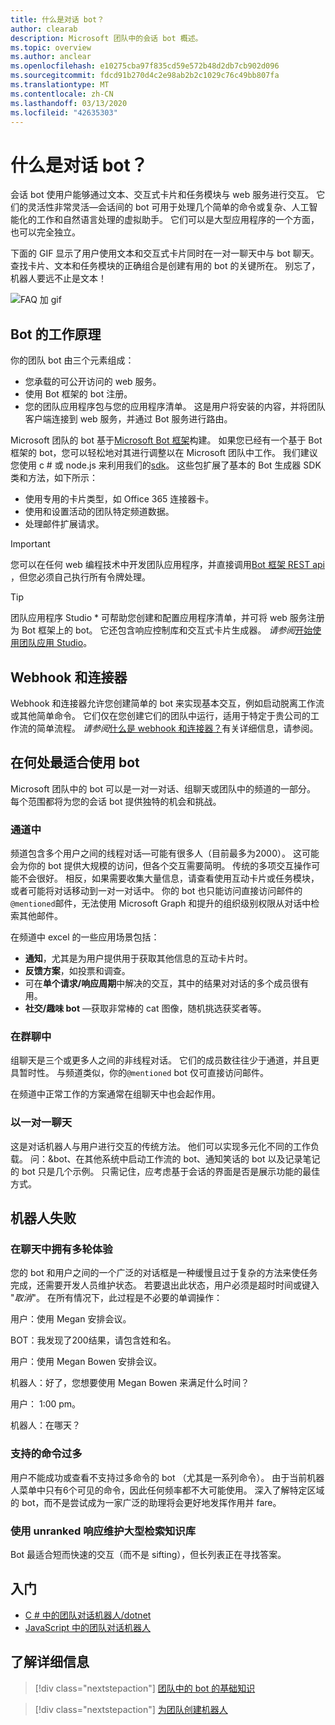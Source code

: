 ```yaml
---
title: 什么是对话 bot？
author: clearab
description: Microsoft 团队中的会话 bot 概述。
ms.topic: overview
ms.author: anclear
ms.openlocfilehash: e10275cba97f835cd59e572b48d2db7cb902d096
ms.sourcegitcommit: fdcd91b270d4c2e98ab2b2c1029c76c49bb807fa
ms.translationtype: MT
ms.contentlocale: zh-CN
ms.lasthandoff: 03/13/2020
ms.locfileid: "42635303"
---
```

# <a name="what-are-conversational-bots"></a>什么是对话 bot？

会话 bot 使用户能够通过文本、交互式卡片和任务模块与 web 服务进行交互。 它们的灵活性非常灵活—会话间的 bot 可用于处理几个简单的命令或复杂、人工智能化的工作和自然语言处理的虚拟助手。 它们可以是大型应用程序的一个方面，也可以完全独立。

下面的 GIF 显示了用户使用文本和交互式卡片同时在一对一聊天中与 bot 聊天。 查找卡片、文本和任务模块的正确组合是创建有用的 bot 的关键所在。 别忘了，机器人要远不止是文本！

![FAQ 加 gif](~/assets/images/FAQPlusEndUser.gif)

## <a name="how-bots-work"></a>Bot 的工作原理

你的团队 bot 由三个元素组成：

* 您承载的可公开访问的 web 服务。
* 使用 Bot 框架的 bot 注册。
* 您的团队应用程序包与您的应用程序清单。 这是用户将安装的内容，并将团队客户端连接到 web 服务，并通过 Bot 服务进行路由。

Microsoft 团队的 bot 基于[Microsoft Bot 框架](https://dev.botframework.com/)构建。 如果您已经有一个基于 Bot 框架的 bot，您可以轻松地对其进行调整以在 Microsoft 团队中工作。 我们建议您使用 c # 或 node.js 来利用我们的[sdk](/microsoftteams/platform/#pivot=sdk-tools)。 这些包扩展了基本的 Bot 生成器 SDK 类和方法，如下所示：

* 使用专用的卡片类型，如 Office 365 连接器卡。
* 使用和设置活动的团队特定频道数据。
* 处理邮件扩展请求。

> [!IMPORTANT]
> 您可以在任何 web 编程技术中开发团队应用程序，并直接调用[Bot 框架 REST api](/bot-framework/rest-api/bot-framework-rest-overview) ，但您必须自己执行所有令牌处理。

> [!TIP]
> 团队应用程序 Studio * 可帮助您创建和配置应用程序清单，并可将 web 服务注册为 Bot 框架上的 bot。 它还包含响应控制库和交互式卡片生成器。 *请参阅*[开始使用团队应用 Studio](~/concepts/build-and-test/app-studio-overview.md)。

## <a name="webhooks-and-connectors"></a>Webhook 和连接器

Webhook 和连接器允许您创建简单的 bot 来实现基本交互，例如启动脱离工作流或其他简单命令。 它们仅在您创建它们的团队中运行，适用于特定于贵公司的工作流的简单流程。 *请参阅*[什么是 webhook 和连接器？](~/webhooks-and-connectors/what-are-webhooks-and-connectors.md)有关详细信息，请参阅。

## <a name="where-bots-work-best"></a>在何处最适合使用 bot

Microsoft 团队中的 bot 可以是一对一对话、组聊天或团队中的频道的一部分。 每个范围都将为您的会话 bot 提供独特的机会和挑战。

### <a name="in-a-channel"></a>通道中

频道包含多个用户之间的线程对话—可能有很多人（目前最多为2000）。 这可能会为你的 bot 提供大规模的访问，但各个交互需要简明。 传统的多项交互操作可能不会很好。 相反，如果需要收集大量信息，请查看使用互动卡片或任务模块，或者可能将对话移动到一对一对话中。 你的 bot 也只能访问直接访问邮件的`@mentioned`邮件，无法使用 Microsoft Graph 和提升的组织级别权限从对话中检索其他邮件。

在频道中 excel 的一些应用场景包括：

* **通知**，尤其是为用户提供用于获取其他信息的互动卡片时。
* **反馈方案**，如投票和调查。
* 可在**单个请求/响应周期**中解决的交互，其中的结果对对话的多个成员很有用。
* **社交/趣味 bot** —获取非常棒的 cat 图像，随机挑选获奖者等。

### <a name="in-a-group-chat"></a>在群聊中

组聊天是三个或更多人之间的非线程对话。 它们的成员数往往少于通道，并且更具暂时性。 与频道类似，你的`@mentioned` bot 仅可直接访问邮件。

在频道中正常工作的方案通常在组聊天中也会起作用。

### <a name="in-a-one-to-one-chat"></a>以一对一聊天

这是对话机器人与用户进行交互的传统方法。 他们可以实现多元化不同的工作负载。 问：&bot、在其他系统中启动工作流的 bot、通知笑话的 bot 以及记录笔记的 bot 只是几个示例。 只需记住，应考虑基于会话的界面是否是展示功能的最佳方式。

## <a name="bot-fails"></a>机器人失败

### <a name="having-multi-turn-experiences-in-chat"></a>在聊天中拥有多轮体验

您的 bot 和用户之间的一个广泛的对话框是一种缓慢且过于复杂的方法来使任务完成，还需要开发人员维护状态。 若要退出此状态，用户必须是超时时间或键入 "*取消*"。 在所有情况下，此过程是不必要的单调操作：

用户：使用 Megan 安排会议。

BOT：我发现了200结果，请包含姓和名。

用户：使用 Megan Bowen 安排会议。

机器人：好了，您想要使用 Megan Bowen 来满足什么时间？

用户： 1:00 pm。

机器人：在哪天？

### <a name="supporting-too-many-commands"></a>支持的命令过多

用户不能成功或查看不支持过多命令的 bot （尤其是一系列命令）。 由于当前机器人菜单中只有6个可见的命令，因此任何频率都不大可能使用。 深入了解特定区域的 bot，而不是尝试成为一家广泛的助理将会更好地发挥作用并 fare。

### <a name="maintaining-a-large-retrieval-knowledge-base-with-unranked-responses"></a>使用 unranked 响应维护大型检索知识库

Bot 最适合短而快速的交互（而不是 sifting），但长列表正在寻找答案。

## <a name="get-started"></a>入门

* [C # 中的团队对话机器人/dotnet](https://github.com/microsoft/BotBuilder-Samples/tree/master/samples/csharp_dotnetcore/57.teams-conversation-bot)
* [JavaScript 中的团队对话机器人](https://github.com/microsoft/BotBuilder-Samples/tree/master/samples/javascript_nodejs/57.teams-conversation-bot)

## <a name="learn-more"></a>了解详细信息

> [!div class="nextstepaction"]
> [团队中的 bot 的基础知识](~/bots/bot-basics.md)

> [!div class="nextstepaction"]
> [为团队创建机器人](~/bots/how-to/create-a-bot-for-teams.md)
